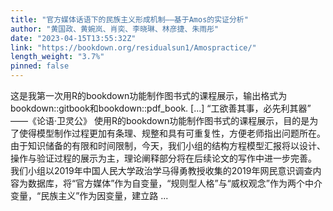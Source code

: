 ```yaml
---
title: "官方媒体话语下的民族主义形成机制——基于Amos的实证分析"
author: "黄国政、黄婉岚、肖奕、李晓琳、林彦捷、朱雨彤"
date: "2023-04-15T13:55:32Z"
link: "https://bookdown.org/residualsun1/Amospractice/"
length_weight: "3.7%"
pinned: false
---
```


这是我第一次用R的bookdown功能制作图书式的课程展示，输出格式为bookdown::gitbook和bookdown::pdf_book. [...] “工欲善其事，必先利其器” ——《论语·卫灵公》 使用R的bookdown功能制作图书式的课程展示，目的是为了使得模型制作过程更加有条理、规整和具有可重复性，方便老师指出问题所在。由于知识储备的有限和时间限制，今天，我们小组的结构方程模型汇报将以设计、操作与验证过程的展示为主，理论阐释部分将在后续论文的写作中进一步完善。 我们小组以2019年中国人民大学政治学马得勇教授收集的2019年网民意识调查内容为数据库，将“官方媒体”作为自变量，“规则型人格”与“威权观念”作为两个中介变量，“民族主义”作为因变量，建立路 ...
